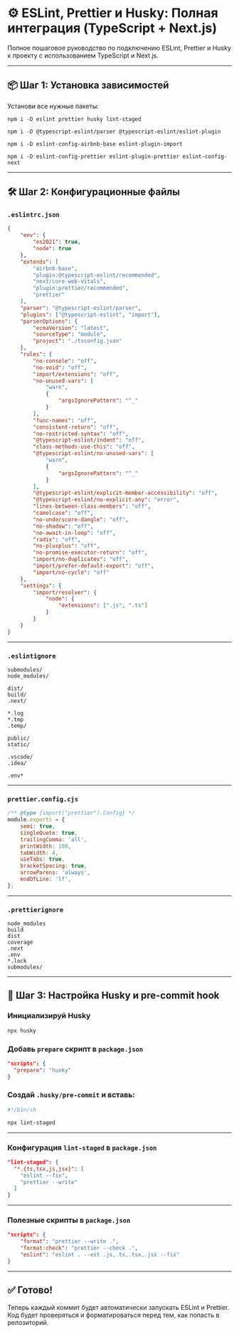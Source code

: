 
# ⚙️ ESLint, Prettier и Husky: Полная интеграция (TypeScript + Next.js)

Полное пошаговое руководство по подключению ESLint, Prettier и Husky к проекту с использованием TypeScript и Next.js.

---

## 📦 Шаг 1: Установка зависимостей

Установи все нужные пакеты:

```
npm i -D eslint prettier husky lint-staged
```

```
npm i -D @typescript-eslint/parser @typescript-eslint/eslint-plugin
```

```
npm i -D eslint-config-airbnb-base eslint-plugin-import
```

```
npm i -D eslint-config-prettier eslint-plugin-prettier eslint-config-next
```

---

## 🛠️ Шаг 2: Конфигурационные файлы

### `.eslintrc.json`

```json
{
	"env": {
		"es2021": true,
		"node": true
	},
	"extends": [
		"airbnb-base",
		"plugin:@typescript-eslint/recommended",
		"next/core-web-vitals",
		"plugin:prettier/recommended",
		"prettier"
	],
	"parser": "@typescript-eslint/parser",
	"plugins": ["@typescript-eslint", "import"],
	"parserOptions": {
		"ecmaVersion": "latest",
		"sourceType": "module",
		"project": "./tsconfig.json"
	},
	"rules": {
		"no-console": "off",
		"no-void": "off",
		"import/extensions": "off",
		"no-unused-vars": [
			"warn",
			{
				"argsIgnorePattern": "^_"
			}
		],
		"func-names": "off",
		"consistent-return": "off",
		"no-restricted-syntax": "off",
		"@typescript-eslint/indent": "off",
		"class-methods-use-this": "off",
		"@typescript-eslint/no-unused-vars": [
			"warn",
			{
				"argsIgnorePattern": "^_"
			}
		],
		"@typescript-eslint/explicit-member-accessibility": "off",
		"@typescript-eslint/no-explicit-any": "error",
		"lines-between-class-members": "off",
		"camelcase": "off",
		"no-underscore-dangle": "off",
		"no-shadow": "off",
		"no-await-in-loop": "off",
		"radix": "off",
		"no-plusplus": "off",
		"no-promise-executor-return": "off",
		"import/no-duplicates": "off",
		"import/prefer-default-export": "off",
		"import/no-cycle": "off"
	},
	"settings": {
		"import/resolver": {
			"node": {
				"extensions": [".js", ".ts"]
			}
		}
	}
}
```

---

### `.eslintignore`

```
submodules/
node_modules/

dist/
build/
.next/

*.log
*.tmp
.temp/

public/
static/

.vscode/
.idea/

.env*
```

---

### `prettier.config.cjs`

```js
/** @type {import("prettier").Config} */
module.exports = {
	semi: true,
	singleQuote: true,
	trailingComma: 'all',
	printWidth: 100,
	tabWidth: 4,
	useTabs: true,
	bracketSpacing: true,
	arrowParens: 'always',
	endOfLine: 'lf',
};
```

---

### `.prettierignore`

```
node_modules
build
dist
coverage
.next
.env
*.lock
submodules/
```

---

## 🧾 Шаг 3: Настройка Husky и pre-commit hook

### Инициализируй Husky

```bash
npx husky
```

### Добавь `prepare` скрипт в `package.json`

```json
"scripts": {
  "prepare": "husky"
}
```

### Создай `.husky/pre-commit` и вставь:

```sh
#!/bin/sh

npx lint-staged
```

---

### Конфигурация `lint-staged` в `package.json`

```json
"lint-staged": {
  "*.{ts,tsx,js,jsx}": [
    "eslint --fix",
    "prettier --write"
  ]
}
```

---

### Полезные скрипты в `package.json`

```json
"scripts": {
    "format": "prettier --write .",
    "format:check": "prettier --check .",
    "eslint": "eslint . --ext .js,.ts,.tsx,.jsx --fix"
}
```

---

## ✅ Готово!

Теперь каждый коммит будет автоматически запускать ESLint и Prettier. Код будет проверяться и форматироваться перед тем, как попасть в репозиторий.
